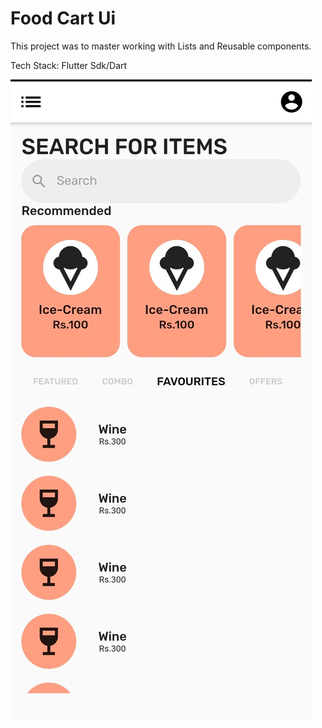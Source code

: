 # Food Cart Ui

This project was to master working with Lists and Reusable components.

Tech Stack:
Flutter Sdk/Dart

![](images/foodAppRe.jpg)
